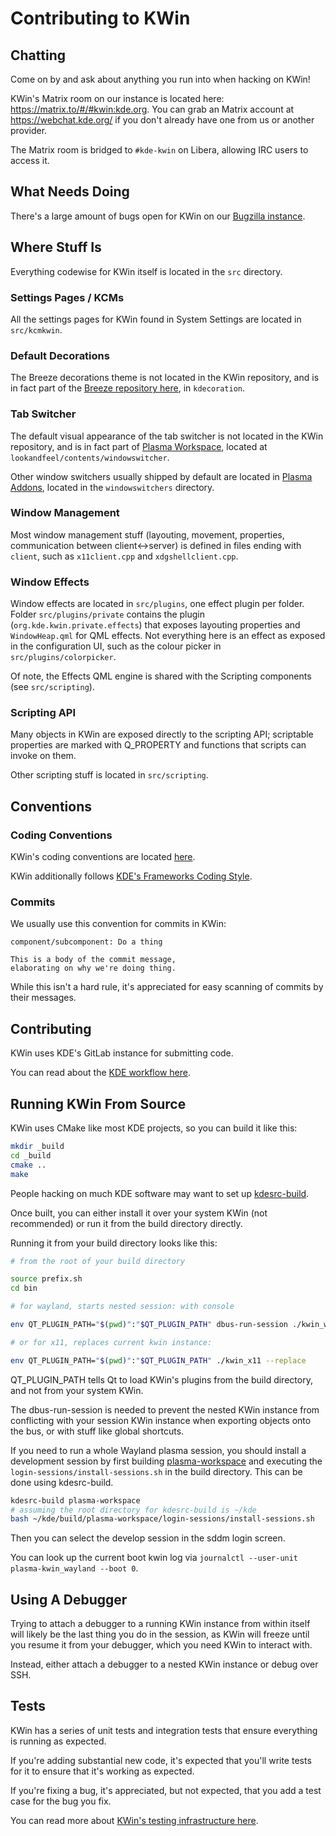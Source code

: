 # Contributing to KWin

## Chatting

Come on by and ask about anything you run into when hacking on KWin!

KWin's Matrix room on our instance is located here: https://matrix.to/#/#kwin:kde.org.
You can grab an Matrix account at https://webchat.kde.org/ if you don't already have one from us or another provider.

The Matrix room is bridged to `#kde-kwin` on Libera, allowing IRC users to access it.

## What Needs Doing

There's a large amount of bugs open for KWin on our [Bugzilla instance](https://bugs.kde.org/describecomponents.cgi?product=kwin).

## Where Stuff Is

Everything codewise for KWin itself is located in the `src` directory.

### Settings Pages / KCMs

All the settings pages for KWin found in System Settings are located in `src/kcmkwin`.

### Default Decorations

The Breeze decorations theme is not located in the KWin repository, and is in fact part of the [Breeze repository here](https://invent.kde.org/plasma/breeze), in `kdecoration`.

### Tab Switcher

The default visual appearance of the tab switcher is not located in the KWin repository, and is in fact part of [Plasma Workspace](https://invent.kde.org/plasma/plasma-workspace), located at `lookandfeel/contents/windowswitcher`.

Other window switchers usually shipped by default are located in [Plasma Addons](https://invent.kde.org/plasma/kdeplasma-addons), located in the `windowswitchers` directory.

### Window Management

Most window management stuff (layouting, movement, properties, communication between client<->server) is defined in files ending with `client`, such as `x11client.cpp` and `xdgshellclient.cpp`.

### Window Effects

Window effects are located in `src/plugins`, one effect plugin per folder.  Folder `src/plugins/private` contains the plugin (`org.kde.kwin.private.effects`) that exposes layouting properties and `WindowHeap.qml` for QML effects.  Not everything here is an effect as exposed in the configuration UI, such as the colour picker in `src/plugins/colorpicker`.

Of note, the Effects QML engine is shared with the Scripting components (see `src/scripting`).

### Scripting API

Many objects in KWin are exposed directly to the scripting API; scriptable properties are marked with Q_PROPERTY and functions that scripts can invoke on them.

Other scripting stuff is located in `src/scripting`.

## Conventions

### Coding Conventions

KWin's coding conventions are located [here](doc/coding-conventions.md).

KWin additionally follows [KDE's Frameworks Coding Style]((https://techbase.kde.org/Policies/Frameworks_Coding_Style)).

### Commits

We usually use this convention for commits in KWin:

```
component/subcomponent: Do a thing

This is a body of the commit message,
elaborating on why we're doing thing.
```

While this isn't a hard rule, it's appreciated for easy scanning of commits by their messages.

## Contributing

KWin uses KDE's GitLab instance for submitting code.

You can read about the [KDE workflow here](https://community.kde.org/Infrastructure/GitLab).

## Running KWin From Source

KWin uses CMake like most KDE projects, so you can build it like this:

```bash
mkdir _build
cd _build
cmake ..
make
```

People hacking on much KDE software may want to set up [kdesrc-build](https://invent.kde.org/sdk/kdesrc-build).

Once built, you can either install it over your system KWin (not recommended) or run it from the build directory directly.

Running it from your build directory looks like this:
```bash
# from the root of your build directory

source prefix.sh
cd bin

# for wayland, starts nested session: with console

env QT_PLUGIN_PATH="$(pwd)":"$QT_PLUGIN_PATH" dbus-run-session ./kwin_wayland --xwayland konsole

# or for x11, replaces current kwin instance:

env QT_PLUGIN_PATH="$(pwd)":"$QT_PLUGIN_PATH" ./kwin_x11 --replace

```

QT_PLUGIN_PATH tells Qt to load KWin's plugins from the build directory, and not from your system KWin.

The dbus-run-session is needed to prevent the nested KWin instance from conflicting with your session KWin instance when exporting objects onto the bus, or with stuff like global shortcuts.

If you need to run a whole Wayland plasma session, you should install a development session by first building [plasma-workspace](https://invent.kde.org/plasma/plasma-workspace) and executing the `login-sessions/install-sessions.sh` in the build directory. This can be done using kdesrc-build.

```bash
kdesrc-build plasma-workspace
# assuming the root directory for kdesrc-build is ~/kde
bash ~/kde/build/plasma-workspace/login-sessions/install-sessions.sh
```
Then you can select the develop session in the sddm login screen.

You can look up the current boot kwin log via `journalctl --user-unit plasma-kwin_wayland --boot 0`.

## Using A Debugger

Trying to attach a debugger to a running KWin instance from within itself will likely be the last thing you do in the session, as KWin will freeze until you resume it from your debugger, which you need KWin to interact with.

Instead, either attach a debugger to a nested KWin instance or debug over SSH.

## Tests

KWin has a series of unit tests and integration tests that ensure everything is running as expected.

If you're adding substantial new code, it's expected that you'll write tests for it to ensure that it's working as expected.

If you're fixing a bug, it's appreciated, but not expected, that you add a test case for the bug you fix.

You can read more about [KWin's testing infrastructure here](doc/TESTING.md).

